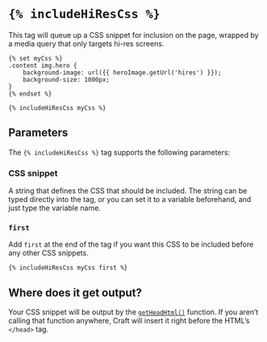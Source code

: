 # `{% includeHiResCss %}`

This tag will queue up a CSS snippet for inclusion on the page, wrapped by a media query that only targets hi-res screens.

```twig
{% set myCss %}
.content img.hero {
    background-image: url({{ heroImage.getUrl('hires') }});
    background-size: 1000px;
}
{% endset %}

{% includeHiResCss myCss %}
```

## Parameters

The `{% includeHiResCss %}` tag supports the following parameters:

### CSS snippet

A string that defines the CSS that should be included. The string can be typed directly into the tag, or you can set it to a variable beforehand, and just type the variable name.

### `first`

Add `first` at the end of the tag if you want this CSS to be included before any other CSS snippets.

```twig
{% includeHiResCss myCss first %}
```

## Where does it get output?

Your CSS snippet will be output by the [`getHeadHtml()`](functions.md#getHeadHtml) function. If you aren’t calling that function anywhere, Craft will insert it right before the HTML’s `</head>` tag.
